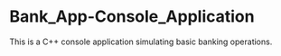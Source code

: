# Bank_App-Console_Application
 This is a C++ console application simulating basic banking operations.
